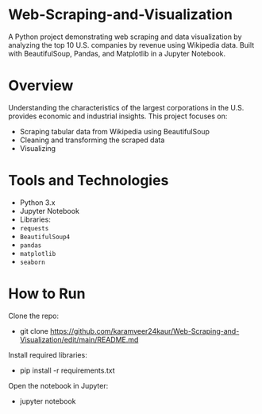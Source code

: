 # Web-Scraping-and-Visualization

A Python project demonstrating web scraping and data visualization by analyzing the top 10 U.S. companies by revenue using Wikipedia data. Built with BeautifulSoup, Pandas, and Matplotlib in a Jupyter Notebook.

# Overview

Understanding the characteristics of the largest corporations in the U.S. provides economic and industrial insights. 
This project focuses on:
- Scraping tabular data from Wikipedia using BeautifulSoup
- Cleaning and transforming the scraped data
- Visualizing

# Tools and Technologies
  
  - Python 3.x
  - Jupyter Notebook
  - Libraries:
  - `requests`
  - `BeautifulSoup4`
  - `pandas`
  - `matplotlib`
  - `seaborn`

# How to Run

Clone the repo:
- git clone https://github.com/karamveer24kaur/Web-Scraping-and-Visualization/edit/main/README.md
  
Install required libraries:
- pip install -r requirements.txt

Open the notebook in Jupyter:
- jupyter notebook
